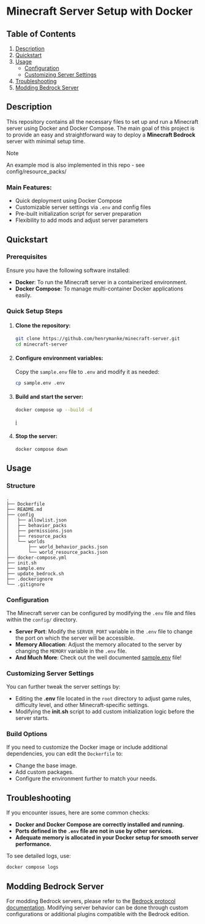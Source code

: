 # Minecraft Server Setup with Docker

## Table of Contents

1. [Description](#description)
2. [Quickstart](#quickstart)
3. [Usage](#usage)
   - [Configuration](#configuration)
   - [Customizing Server Settings](#customizing-server-settings)
4. [Troubleshooting](#troubleshooting)
5. [Modding Bedrock Server](#modding-bedrock-server)

## Description

This repository contains all the necessary files to set up and run a Minecraft server using Docker and Docker Compose. The main goal of this project is to provide an easy and straightforward way to deploy a **Minecraft Bedrock** server with minimal setup time.

> [!NOTE]  
> An example mod is also implemented in this repo - see config/resource_packs/

### Main Features:
- Quick deployment using Docker Compose
- Customizable server settings via `.env` and config files
- Pre-built initialization script for server preparation
- Flexibility to add mods and adjust server parameters

## Quickstart

### Prerequisites

Ensure you have the following software installed:
- **Docker**: To run the Minecraft server in a containerized environment.
- **Docker Compose**: To manage multi-container Docker applications easily.

### Quick Setup Steps

1. #### Clone the repository:

   ```bash
   git clone https://github.com/henrymanke/minecraft-server.git
   cd minecraft-server
   ```

2. #### Configure environment variables:

   Copy the `sample.env` file to `.env` and modify it as needed:

   ```bash
   cp sample.env .env
   ```

3. #### Build and start the server:

   ```bash
   docker compose up --build -d
   ```
   [:information_source:](docker_build_output.md)

4. #### Stop the server:

   ```bash
   docker compose down
   ```

## Usage

### Structure
    .
    ├── Dockerfile
    ├── README.md
    ├── config
    │   ├── allowlist.json
    │   ├── behavior_packs
    │   ├── permissions.json
    │   ├── resource_packs
    │   └── worlds
    │       ├── world_behavior_packs.json
    │       └── world_resource_packs.json
    ├── docker-compose.yml
    ├── init.sh
    ├── sample.env
    ├── update_bedrock.sh
    ├── .dockerignore
    └── .gitignore

### Configuration

The Minecraft server can be configured by modifying the `.env` file and files within the `config/` directory.

- **Server Port**: Modify the `SERVER_PORT` variable in the `.env` file to change the port on which the server will be accessible.
- **Memory Allocation**: Adjust the memory allocated to the server by changing the `MEMORY` variable in the `.env` file.
- **And Much More**: Check out the well documented [sample.env](sample.env) file!

### Customizing Server Settings

You can further tweak the server settings by:
- Editing the **.env** file located in the `root` directory to adjust game rules, difficulty level, and other Minecraft-specific settings.
- Modifying the **init.sh** script to add custom initialization logic before the server starts.

### Build Options

If you need to customize the Docker image or include additional dependencies, you can edit the `Dockerfile` to:
- Change the base image.
- Add custom packages.
- Configure the environment further to match your needs.

## Troubleshooting

If you encounter issues, here are some common checks:
- **Docker and Docker Compose are correctly installed and running.**
- **Ports defined in the `.env` file are not in use by other services.**
- **Adequate memory is allocated in your Docker setup for smooth server performance.**


To see detailed logs, use:

```bash
docker compose logs
```

## Modding Bedrock Server

For modding Bedrock servers, please refer to the [Bedrock protocol documentation](https://github.com/Mojang/bedrock-protocol-docs). Modifying server behavior can be done through custom configurations or additional plugins compatible with the Bedrock edition.
